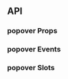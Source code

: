 ## API

### popover Props

<field-table :data="popoverProps"/>

### popover Events

<field-table :data="popoverEvents" type="emits"/>

### popover Slots

<field-table :data="popoverSlots" type="slots"/>

<script setup>
import { ref } from 'vue';

const popoverProps = ref([
  {
    name: 'popup-visible (v-model)',
    desc: '文字气泡是否可见',
    type: 'boolean',
    value: '-',
  },
  {
    name: 'default-popup-visible',
    desc: '文字气泡默认是否可见（非受控模式）',
    type: 'boolean',
    value: 'false',
  },
  {
    name: 'title',
    desc: '标题',
    type: 'string',
    value: '-',
  },
  {
    name: 'content',
    desc: '内容',
    type: 'string',
    value: '-',
  },
  {
    name: 'trigger',
    desc: '触发方式',
    type: "TriggerType",
    value: "'hover'",
    href:"/components/trigger"
  },
  {
    name: 'position',
    desc: '弹出位置',
    type: "PopupPosition",
    value: "'bottom'",
    href: '/guide/types'
  },
  {
    name: 'content-class',
    desc: '弹出框内容的类名',
    type: 'ClassName',
    value: '-',
    href:"/guide/types"
  },
  {
    name: 'content-style',
    desc: '弹出框内容的样式',
    type: 'CSSProperties',
    value: '-',
  },
  {
    name: 'arrow-class',
    desc: '弹出框箭头的类名',
    type: 'ClassName',
    value: '-',
    href:"/guide/types"
  },
  {
    name: 'arrow-style',
    desc: '弹出框箭头的样式',
    type: 'CSSProperties',
    value: '-',
  },
  {
    name: 'popup-container',
    desc: '弹出框的挂载容器',
    type: 'PopupContainer',
    value: '-',
    href:"/guide/types"
  },
  {
    name: 'trigger-props',
    desc: 'trigger的属性',
    type: 'TriggerProps',
    value: '-',
    href:"/guide/types"
  },
]);

const popoverEvents = ref([
  {
    name: 'popup-visible-change',
    desc: '文字气泡显示状态改变时触发',
    type: {
      visible: 'boolean'
    },
    value: '-',
  },
]);

const popoverSlots = ref([
  {
    name: 'title',
    desc: '标题',
    type: '-',
    value: '-',
  },
  {
    name: 'content',
    desc: '内容',
    type: '-',
    value: '-',
  },
]);
</script>
